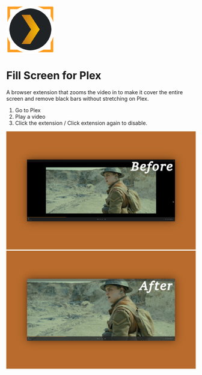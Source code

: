 ![Fill Screen for Plex](https://github.com/0yz/fill-screen-for-plex/blob/main/chrome/icons/icon-128.png?raw=true)

# Fill Screen for Plex
 	
A browser extension that zooms the video in to make it cover the entire screen and remove black bars without stretching on Plex.


1. Go to Plex
2. Play a video
3. Click the extension / Click extension again to disable.



![before](https://github.com/0yz/fill-screen-for-plex/blob/main/screenshot-1.png?raw=true)
![after](https://github.com/0yz/fill-screen-for-plex/blob/main/screenshot-2.png?raw=true)
